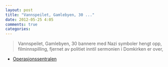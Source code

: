 ```yaml
---
layout: post
title: "Vannspeilet, Gamlebyen, 30 ..."
date: 2012-05-25 4:05
comments: true
categories: 
---
```

> Vannspeilet, Gamlebyen, 30 bannere med Nazi symboler hengt opp, filminnspilling, fjernet av politiet inntil sermonien i Domkirken er over, 
- [Operasjonssentralen](https://twitter.com/oslopolitiops/status/205977980785270784)
